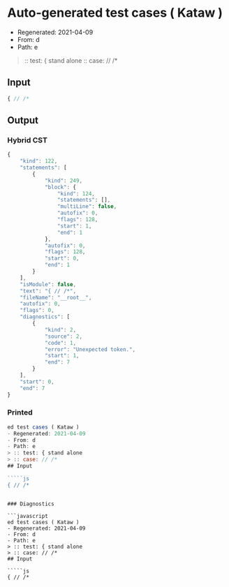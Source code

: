 # Auto-generated test cases ( Kataw )
- Regenerated: 2021-04-09
- From: d
- Path: e
> :: test: { stand alone
> :: case: // /*
## Input

`````js
{ // /*
`````

## Output

### Hybrid CST

```javascript
{
    "kind": 122,
    "statements": [
        {
            "kind": 249,
            "block": {
                "kind": 124,
                "statements": [],
                "multiLine": false,
                "autofix": 0,
                "flags": 128,
                "start": 1,
                "end": 1
            },
            "autofix": 0,
            "flags": 128,
            "start": 0,
            "end": 1
        }
    ],
    "isModule": false,
    "text": "{ // /*",
    "fileName": "__root__",
    "autofix": 0,
    "flags": 0,
    "diagnostics": [
        {
            "kind": 2,
            "source": 2,
            "code": 1,
            "error": "Unexpected token.",
            "start": 1,
            "end": 7
        }
    ],
    "start": 0,
    "end": 7
}
```

### Printed

```javascript
ed test cases ( Kataw )
- Regenerated: 2021-04-09
- From: d
- Path: e
> :: test: { stand alone
> :: case: // /*
## Input

`````js
{ // /*
`````
```

### Diagnostics

```javascript
ed test cases ( Kataw )
- Regenerated: 2021-04-09
- From: d
- Path: e
> :: test: { stand alone
> :: case: // /*
## Input

`````js
{ // /*
`````
```

